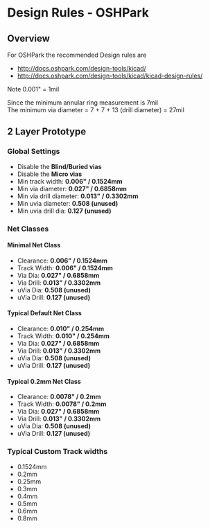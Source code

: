 # Design Rules - OSHPark

## Overview

For OSHPark the recommended Design rules are

  * <http://docs.oshpark.com/design-tools/kicad/>
  * <http://docs.oshpark.com/design-tools/kicad/kicad-design-rules/>

Note 0.001" = 1mil

Since the minimum annular ring measurement is 7mil<br>
The minimum via diameter = 7 + 7 + 13 (drill diameter) = 27mil

## 2 Layer Prototype

### Global Settings

  * Disable the **Blind/Buried vias**
  * Disable the **Micro vias**
  * Min track width: **0.006" / 0.1524mm**
  * Min via diameter: **0.027" / 0.6858mm**
  * Min via drill diameter: **0.013" / 0.3302mm**
  * Min uvia diameter: **0.508 (unused)**
  * Min uvia drill dia: **0.127 (unused)**

### Net Classes

#### Minimal Net Class

  * Clearance: **0.006" / 0.1524mm**
  * Track Width: **0.006" / 0.1524mm**
  * Via Dia: **0.027" / 0.6858mm**
  * Via Drill: **0.013" / 0.3302mm**
  * uVia Dia: **0.508 (unused)**
  * uVia Drill: **0.127 (unused)**

#### Typical Default Net Class

  * Clearance: **0.010" / 0.254mm**
  * Track Width: **0.010" / 0.254mm**
  * Via Dia: **0.027" / 0.6858mm**
  * Via Drill: **0.013" / 0.3302mm**
  * uVia Dia: **0.508 (unused)**
  * uVia Drill: **0.127 (unused)**

#### Typical 0.2mm Net Class

  * Clearance: **0.0078" / 0.2mm**
  * Track Width: **0.0078" / 0.2mm**
  * Via Dia: **0.027" / 0.6858mm**
  * Via Drill: **0.013" / 0.3302mm**
  * uVia Dia: **0.508 (unused)**
  * uVia Drill: **0.127 (unused)**

### Typical Custom Track widths

  * 0.1524mm
  * 0.2mm
  * 0.25mm
  * 0.3mm
  * 0.4mm
  * 0.5mm
  * 0.6mm
  * 0.8mm
